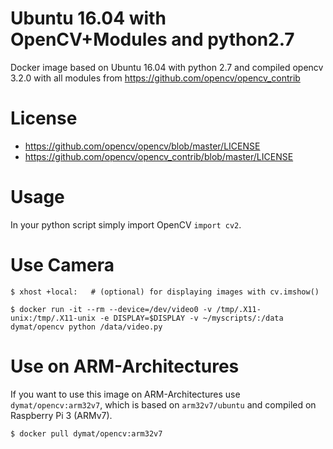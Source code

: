 # Ubuntu 16.04 with OpenCV+Modules and python2.7

Docker image based on Ubuntu 16.04 with python 2.7 and compiled opencv 3.2.0 with all modules from https://github.com/opencv/opencv_contrib

# License

* https://github.com/opencv/opencv/blob/master/LICENSE
* https://github.com/opencv/opencv_contrib/blob/master/LICENSE

# Usage

In your python script simply import OpenCV `import cv2`.

# Use Camera

`$ xhost +local:   # (optional) for displaying images with cv.imshow()`

`$ docker run -it --rm --device=/dev/video0 -v /tmp/.X11-unix:/tmp/.X11-unix -e DISPLAY=$DISPLAY -v ~/myscripts/:/data dymat/opencv python /data/video.py`


# Use on ARM-Architectures

If you want to use this image on ARM-Architectures use `dymat/opencv:arm32v7`, which is based on `arm32v7/ubuntu` and compiled on Raspberry Pi 3 (ARMv7).

`$ docker pull dymat/opencv:arm32v7`
